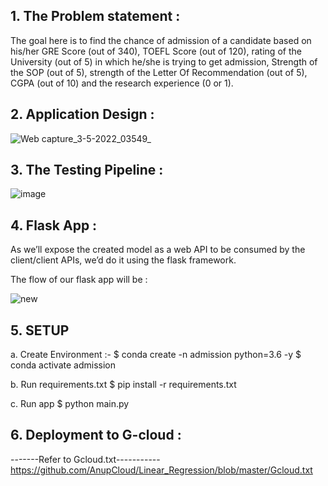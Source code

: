 ## 1. The Problem statement :
The goal here is to find the chance of admission of a candidate based on his/her GRE Score 
(out of 340), TOEFL Score (out of 120), rating of the University (out of 5) in which he/she 
is trying to get admission, Strength of the SOP (out of 5), strength of the Letter Of 
Recommendation (out of 5), CGPA (out of 10) and the research experience (0 or 1).

## 2. Application Design :
![Web capture_3-5-2022_03549_](https://user-images.githubusercontent.com/52250527/166309450-bb3ab2bb-97f4-4e63-8926-6399b5465fd8.jpeg)

## 3. The Testing Pipeline :
![image](https://user-images.githubusercontent.com/52250527/166309833-cbc0de95-b04f-4e5e-8def-7ced91760648.png)

## 4. Flask App :
As we’ll expose the created model as a web API to be consumed by the client/client APIs, 
we’d do it using the flask framework.

The flow of our flask app will be :


![new](https://user-images.githubusercontent.com/52250527/166314231-c6aa1ff1-2e7a-4bef-b439-ca2747836779.png)

## 5. SETUP
a. Create Environment :-
$ conda create -n admission python=3.6 -y
$ conda activate admission

b. Run requirements.txt
$ pip install -r requirements.txt

c. Run app
$ python main.py

## 6. Deployment to G-cloud :
-------Refer to Gcloud.txt-----------<https://github.com/AnupCloud/Linear_Regression/blob/master/Gcloud.txt>
